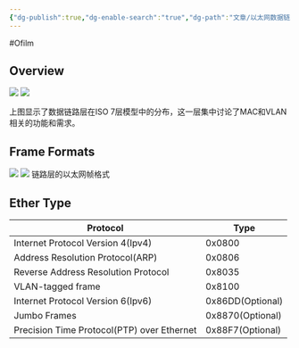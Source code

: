 ```yaml
---
{"dg-publish":true,"dg-enable-search":"true","dg-path":"文章/以太网数据链路层分析.md","permalink":"/文章/以太网数据链路层分析/","dgEnableSearch":"true","dgPassFrontmatter":true,"created":"2022-07-11T15:43:01.000+08:00","updated":"2023-11-17T15:43:01.000+08:00"}
---
```


#Ofilm 

## Overview

![](/img/user/0.Asset/resource/20230307095755.png)
![](http://jrtx.tech:5000/note/ns/dv/FApgn/0ef4cfae1e02c73b7b2d88fdc6948e7d9480f0e2/_8q3OyAI-MaY8DTNuXXX1HQ/ns_attach_image_1396021657521418367.png?SynoToken=KJpivum91F8o.&tid=%22Owc60E8Q0X4BJdEauYfR53PwymmGQFJSm0ZGu%22&thumb=true)

上图显示了数据链路层在ISO 7层模型中的分布，这一层集中讨论了MAC和VLAN相关的功能和需求。

## Frame Formats

![](http://jrtx.tech:5000/note/ns/dv/FApgn/0ef4cfae1e02c73b7b2d88fdc6948e7d9480f0e2/_lfLc2CVIqctz5YR24BAXAA/ns_attach_image_1402321657522417532.png?SynoToken=KJpivum91F8o.&tid=%22Owc60E8Q0X4BJdEauYfR53PwymmGQFJSm0ZGu%22&thumb=true)
![](/img/user/0.Asset/resource/20230307095825.png)
链路层的以太网帧格式

## Ether Type

| Protocol                            | Type             |
| ----------------------------------- | ---------------- |
| Internet Protocol Version 4(Ipv4)   | 0x0800           |
| Address Resolution Protocol(ARP)    | 0x0806           |
| Reverse Address Resolution Protocol | 0x8035           |
| VLAN-tagged frame                   | 0x8100           |
| Internet Protocol Version 6(Ipv6)   | 0x86DD(Optional) |
| Jumbo Frames                        | 0x8870(Optional) |
| Precision Time Protocol(PTP) over Ethernet                                    |     0x88F7(Optional)             | 